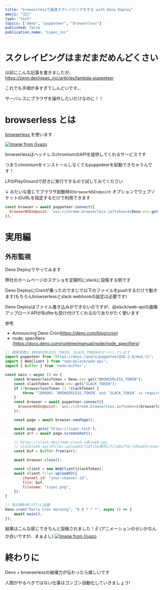 ```yaml
---
title: "browserlessで最速スクレイピングをする with Deno Deploy"
emoji: "🧑🏼‍💻"
type: "tech"
topics: ["deno", "puppeteer", "browserless"]
published: false
publication_name: "ispec_inc"
---
```


# スクレイピングはまだまだめんどくさい

以前にこんな記事を書きましたが、
https://zenn.dev/ispec_inc/articles/lambda-puppeteer

これでも手順が多すぎてしんどいです、、

サーバレスにブラウザを操作したいだけなのに！！

# browserless とは

[ browserless ](https://www.browserless.io) を使います

[![Image from Gyazo](https://i.gyazo.com/243ec95fed8073a86379373d672a712f.png)](https://gyazo.com/243ec95fed8073a86379373d672a712f)

browserlessはヘッドレスchromiumのAPIを提供してくれるサービスです

つまりchromiumをインストールしなくてもpuppeteerを起動できちゃうんです！

LPのPlayGroundで好きに実行できるので試してみてください

↓ みたいな感じでブラウザ起動時の`browserWSEndpoint` オプションでウェブソケットのURLを指定するだけで利用できます

```js
const browser = await puppeteer.connect({
  browserWSEndpoint: `wss://chrome.browserless.io?token=${Deno.env.get("BROWSERLESS_TOKEN")}`,
});
```


# 実用編

## 外形監視

Deno Deployでやってみます

弊社のホームページのスクショを定期的にslackに投稿する例です

Deno DeployにCronが乗ったのでまじで以下のファイルをpushするだけで動きます(もちろんbrowserlessとslack webhookの設定は必要です)

Deno Deployはファイル書き込みができないのですが、@slack/web-apiの画像アップロードAPIがBufferも受け付けてくれるのでありがたく使います


参考

- Announcing Deno Cron(https://deno.com/blog/cron)
- node: specifiers (https://docs.deno.com/runtime/manual/node/node_specifiers)

```js
// 環境変数に BROWSERLESS_TOKEN, SLACK_TOKENをセットしています
import puppeteer from "https://deno.land/x/puppeteer@16.2.0/mod.ts";
import { WebClient } from "npm:@slack/web-api";
import { Buffer } from 'node:buffer';

const main = async () => {
    const browserlessToken = Deno.env.get("BROWSERLESS_TOKEN");
    const slackToken = Deno.env.get("SLACK_TOKEN");
    if (!browserlessToken || !slackToken) {
        throw "[ERROR] `BROWSERLESS_TOKEN` and `SLACK_TOKEN` is required"
    }
    const browser = await puppeteer.connect({
      browserWSEndpoint: `wss://chrome.browserless.io?token=${browserlessToken}`,
    });

    const page = await browser.newPage();

    await page.goto('https://ispec.tech');
    const arr = await page.screenshot();

    // https://slack.dev/node-slack-sdk/web-api
    // slack/web-apiのfiles.uploadV2ではfile意外にfileBufferとReadStreamを渡せる
    const buf = Buffer.from(arr);

    await browser.close();

    const client = new WebClient(slackToken);
    await client.files.uploadV2({
        channel_id: "your-channel-id",
        file: buf,
        filename: "ispec.png",
    });
}

// 毎日朝9時(JST)に起動
Deno.cron("Daily Cron morning", "0 0 * * *", async () => {
    await main();
});

```

結果はこんな感じできちんと投稿されました！✌️ (アニメーションのせいかなんか白いですが、まぁよし)
[![Image from Gyazo](https://i.gyazo.com/8c4ce7039786c831a84423b53f8b5104.png)](https://gyazo.com/8c4ce7039786c831a84423b53f8b5104)


# 終わりに

Deno + browserlessの破壊力が伝わったら嬉しいです

人間がやるべきではない仕事はゴンゴン自動化していきましょう!
